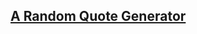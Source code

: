 ## [A Random Quote Generator](https://harshiitt26.github.io/front_end_development_libraries_project/)

